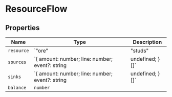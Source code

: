 # ResourceFlow

## Properties

| Name | Type | Description |
|------|------|-------------|
| `resource` | `"ore" | "studs" | "crystals" | "air"` |  |
| `sources` | `{ amount: number; line: number; event?: string | undefined; }[]` |  |
| `sinks` | `{ amount: number; line: number; event?: string | undefined; }[]` |  |
| `balance` | `number` |  |

